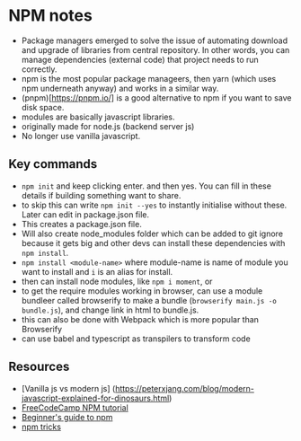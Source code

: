 # NPM notes

- Package managers emerged to solve the issue of automating download and upgrade of libraries from central repository. In other words, you can manage dependencies (external code) that project needs to run correctly.
- npm is the most popular package manageers, then yarn (which uses npm underneath anyway) and works in a similar way.
- (pnpm)[https://pnpm.io/] is a good alternative to npm if you want to save disk space.
- modules are basically javascript libraries.
- originally made for node.js (backend server js)
- No longer use vanilla javascript.

## Key commands

- `npm init` and keep clicking enter. and then yes. You can fill in these details if building something want to share.
- to skip this can write `npm init --yes` to instantly initialise without these. Later can edit in package.json file.
- This creates a package.json file.
- Will also create node_modules folder which can be added to git ignore because it gets big and other devs can install these dependencies with `npm install`.
- `npm install <module-name>` where module-name is name of module you want to install and `i` is an alias for install.
- then can install node modules, like `npm i moment`, or
- to get the require modules working in browser, can use a module bundleer called browserify to make a bundle (`browserify main.js -o bundle.js`), and change link in html to bundle.js.
- this can also be done with Webpack which is more popular than Browserify
- can use babel and typescript as transpilers to transform code

## Resources

- [Vanilla js vs modern js] (https://peterxjang.com/blog/modern-javascript-explained-for-dinosaurs.html)
- [FreeCodeCamp NPM tutorial](https://www.youtube.com/watch?v=2V1UUhBJ62Y)
- [Beginner's guide to npm](https://nodesource.com/blog/an-absolute-beginners-guide-to-using-npm/)
- [npm tricks](https://nodesource.com/blog/eleven-npm-tricks-that-will-knock-your-wombat-socks-off)

